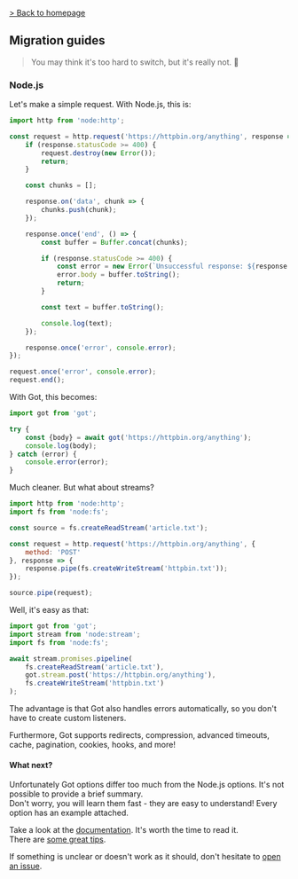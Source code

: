 [> Back to homepage](../../readme.md#documentation)

## Migration guides

> You may think it's too hard to switch, but it's really not. 🦄

### Node.js

Let's make a simple request. With Node.js, this is:

```js
import http from 'node:http';

const request = http.request('https://httpbin.org/anything', response => {
	if (response.statusCode >= 400) {
		request.destroy(new Error());
		return;
	}

	const chunks = [];

	response.on('data', chunk => {
		chunks.push(chunk);
	});

	response.once('end', () => {
		const buffer = Buffer.concat(chunks);

		if (response.statusCode >= 400) {
			const error = new Error(`Unsuccessful response: ${response.statusCode}`);
			error.body = buffer.toString();
			return;
		}

		const text = buffer.toString();

		console.log(text);
	});

	response.once('error', console.error);
});

request.once('error', console.error);
request.end();
```

With Got, this becomes:

```js
import got from 'got';

try {
	const {body} = await got('https://httpbin.org/anything');
	console.log(body);
} catch (error) {
	console.error(error);
}
```

Much cleaner. But what about streams?

```js
import http from 'node:http';
import fs from 'node:fs';

const source = fs.createReadStream('article.txt');

const request = http.request('https://httpbin.org/anything', {
	method: 'POST'
}, response => {
	response.pipe(fs.createWriteStream('httpbin.txt'));
});

source.pipe(request);
```

Well, it's easy as that:

```js
import got from 'got';
import stream from 'node:stream';
import fs from 'node:fs';

await stream.promises.pipeline(
	fs.createReadStream('article.txt'),
	got.stream.post('https://httpbin.org/anything'),
	fs.createWriteStream('httpbin.txt')
);
```

The advantage is that Got also handles errors automatically, so you don't have to create custom listeners.

Furthermore, Got supports redirects, compression, advanced timeouts, cache, pagination, cookies, hooks, and more!

#### What next?

Unfortunately Got options differ too much from the Node.js options. It's not possible to provide a brief summary.\
Don't worry, you will learn them fast - they are easy to understand! Every option has an example attached.

Take a look at the [documentation](../../readme.md#documentation). It's worth the time to read it.\
There are [some great tips](../tips.md).

If something is unclear or doesn't work as it should, don't hesitate
to [open an issue](https://github.com/sindresorhus/got/issues/new/choose).
